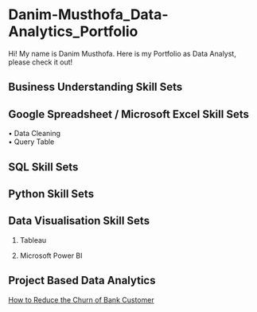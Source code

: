 # Danim-Musthofa_Data-Analytics_Portfolio
Hi! My name is Danim Musthofa. Here is my Portfolio as Data Analyst, please check it out!

## Business Understanding Skill Sets

## Google Spreadsheet / Microsoft Excel Skill Sets
• Data Cleaning  
• Query Table  


## SQL Skill Sets


## Python Skill Sets

## Data Visualisation Skill Sets
1. Tableau

2. Microsoft Power BI

## Project Based Data Analytics
[How to Reduce the Churn of Bank Customer](https://docs.google.com/presentation/d/1U71YMOeSKBGXrJAuYrPHtJc77yLgUI0bbxj_3AloBd4/edit?usp=sharing)

